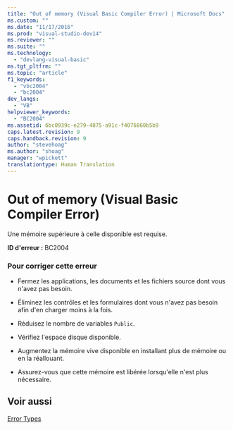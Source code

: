 ```yaml
---
title: "Out of memory (Visual Basic Compiler Error) | Microsoft Docs"
ms.custom: ""
ms.date: "11/17/2016"
ms.prod: "visual-studio-dev14"
ms.reviewer: ""
ms.suite: ""
ms.technology: 
  - "devlang-visual-basic"
ms.tgt_pltfrm: ""
ms.topic: "article"
f1_keywords: 
  - "vbc2004"
  - "bc2004"
dev_langs: 
  - "VB"
helpviewer_keywords: 
  - "BC2004"
ms.assetid: 6bc0939c-e279-4875-a91c-f4076860b5b9
caps.latest.revision: 9
caps.handback.revision: 9
author: "stevehoag"
ms.author: "shoag"
manager: "wpickett"
translationtype: Human Translation
---
```

# Out of memory (Visual Basic Compiler Error)
Une mémoire supérieure à celle disponible est requise.  
  
 **ID d'erreur :** BC2004  
  
### Pour corriger cette erreur  
  
-   Fermez les applications, les documents et les fichiers source dont vous n'avez pas besoin.  
  
-   Éliminez les contrôles et les formulaires dont vous n'avez pas besoin afin d'en charger moins à la fois.  
  
-   Réduisez le nombre de variables `Public`.  
  
-   Vérifiez l'espace disque disponible.  
  
-   Augmentez la mémoire vive disponible en installant plus de mémoire ou en la réallouant.  
  
-   Assurez\-vous que cette mémoire est libérée lorsqu'elle n'est plus nécessaire.  
  
## Voir aussi  
 [Error Types](../../../visual-basic/programming-guide/language-features/error-types.md)